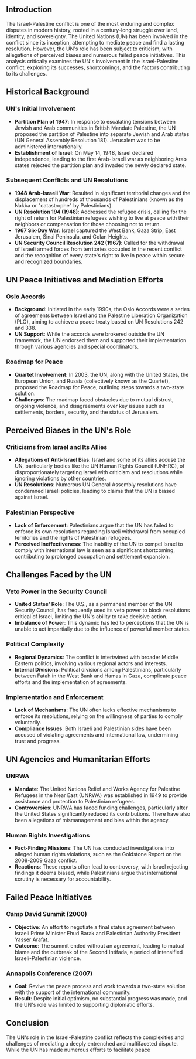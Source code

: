 ## Introduction

The Israel-Palestine conflict is one of the most enduring and complex disputes in modern history, rooted in a century-long struggle over land, identity, and sovereignty. The United Nations (UN) has been involved in the conflict since its inception, attempting to mediate peace and find a lasting resolution. However, the UN's role has been subject to criticism, with allegations of perceived biases and numerous failed peace initiatives. This analysis critically examines the UN's involvement in the Israel-Palestine conflict, exploring its successes, shortcomings, and the factors contributing to its challenges.

## Historical Background

### UN's Initial Involvement

- **Partition Plan of 1947**: In response to escalating tensions between Jewish and Arab communities in British Mandate Palestine, the UN proposed the partition of Palestine into separate Jewish and Arab states (UN General Assembly Resolution 181). Jerusalem was to be administered internationally.
- **Establishment of Israel**: On May 14, 1948, Israel declared independence, leading to the first Arab-Israeli war as neighboring Arab states rejected the partition plan and invaded the newly declared state.

### Subsequent Conflicts and UN Resolutions

- **1948 Arab-Israeli War**: Resulted in significant territorial changes and the displacement of hundreds of thousands of Palestinians (known as the Nakba or "catastrophe" by Palestinians).
- **UN Resolution 194 (1948)**: Addressed the refugee crisis, calling for the right of return for Palestinian refugees wishing to live at peace with their neighbors or compensation for those choosing not to return.
- **1967 Six-Day War**: Israel captured the West Bank, Gaza Strip, East Jerusalem, Sinai Peninsula, and Golan Heights.
- **UN Security Council Resolution 242 (1967)**: Called for the withdrawal of Israeli armed forces from territories occupied in the recent conflict and the recognition of every state's right to live in peace within secure and recognized boundaries.

## UN Peace Initiatives and Mediation Efforts

### Oslo Accords

- **Background**: Initiated in the early 1990s, the Oslo Accords were a series of agreements between Israel and the Palestine Liberation Organization (PLO), aiming to achieve a peace treaty based on UN Resolutions 242 and 338.
- **UN Support**: While the accords were brokered outside the UN framework, the UN endorsed them and supported their implementation through various agencies and special coordinators.

### Roadmap for Peace

- **Quartet Involvement**: In 2003, the UN, along with the United States, the European Union, and Russia (collectively known as the Quartet), proposed the Roadmap for Peace, outlining steps towards a two-state solution.
- **Challenges**: The roadmap faced obstacles due to mutual distrust, ongoing violence, and disagreements over key issues such as settlements, borders, security, and the status of Jerusalem.

## Perceived Biases in the UN's Role

### Criticisms from Israel and Its Allies

- **Allegations of Anti-Israel Bias**: Israel and some of its allies accuse the UN, particularly bodies like the UN Human Rights Council (UNHRC), of disproportionately targeting Israel with criticism and resolutions while ignoring violations by other countries.
- **UN Resolutions**: Numerous UN General Assembly resolutions have condemned Israeli policies, leading to claims that the UN is biased against Israel.

### Palestinian Perspective

- **Lack of Enforcement**: Palestinians argue that the UN has failed to enforce its own resolutions regarding Israeli withdrawal from occupied territories and the rights of Palestinian refugees.
- **Perceived Ineffectiveness**: The inability of the UN to compel Israel to comply with international law is seen as a significant shortcoming, contributing to prolonged occupation and settlement expansion.

## Challenges Faced by the UN

### Veto Power in the Security Council

- **United States' Role**: The U.S., as a permanent member of the UN Security Council, has frequently used its veto power to block resolutions critical of Israel, limiting the UN's ability to take decisive action.
- **Imbalance of Power**: This dynamic has led to perceptions that the UN is unable to act impartially due to the influence of powerful member states.

### Political Complexity

- **Regional Dynamics**: The conflict is intertwined with broader Middle Eastern politics, involving various regional actors and interests.
- **Internal Divisions**: Political divisions among Palestinians, particularly between Fatah in the West Bank and Hamas in Gaza, complicate peace efforts and the implementation of agreements.

### Implementation and Enforcement

- **Lack of Mechanisms**: The UN often lacks effective mechanisms to enforce its resolutions, relying on the willingness of parties to comply voluntarily.
- **Compliance Issues**: Both Israeli and Palestinian sides have been accused of violating agreements and international law, undermining trust and progress.

## UN Agencies and Humanitarian Efforts

### UNRWA

- **Mandate**: The United Nations Relief and Works Agency for Palestine Refugees in the Near East (UNRWA) was established in 1949 to provide assistance and protection to Palestinian refugees.
- **Controversies**: UNRWA has faced funding challenges, particularly after the United States significantly reduced its contributions. There have also been allegations of mismanagement and bias within the agency.

### Human Rights Investigations

- **Fact-Finding Missions**: The UN has conducted investigations into alleged human rights violations, such as the Goldstone Report on the 2008-2009 Gaza conflict.
- **Reactions**: These reports often lead to controversy, with Israel rejecting findings it deems biased, while Palestinians argue that international scrutiny is necessary for accountability.

## Failed Peace Initiatives

### Camp David Summit (2000)

- **Objective**: An effort to negotiate a final status agreement between Israeli Prime Minister Ehud Barak and Palestinian Authority President Yasser Arafat.
- **Outcome**: The summit ended without an agreement, leading to mutual blame and the outbreak of the Second Intifada, a period of intensified Israeli-Palestinian violence.

### Annapolis Conference (2007)

- **Goal**: Revive the peace process and work towards a two-state solution with the support of the international community.
- **Result**: Despite initial optimism, no substantial progress was made, and the UN's role was limited to supporting diplomatic efforts.

## Conclusion

The UN's role in the Israel-Palestine conflict reflects the complexities and challenges of mediating a deeply entrenched and multifaceted dispute. While the UN has made numerous efforts to facilitate peace
